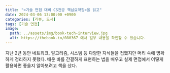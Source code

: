 ```yaml
---
title: "<기술 면접 대비 CS전공 핵심요약집>을 읽고"
date: 2024-03-06 13:00:00 +0900
categories: [리뷰, 도서]
tags: [기술 면접]
image:
  path: ../assets/img/book-tech-interview.jpg
  alt: https://thebook.io/080367 에서 일부 내용을 확인할 수 있습니다.
---
```


지난 2년 동안 네트워크, 알고리즘, 시스템 등 다양한 지식들을 접했지만 머리 속에 명확하게 정리하지 못했다. 배운 바를 간결하게 표현하는 법을 배우고 실제 면접에서 어떻게 활용하면 좋을지 알아보려고 책을 샀다.
